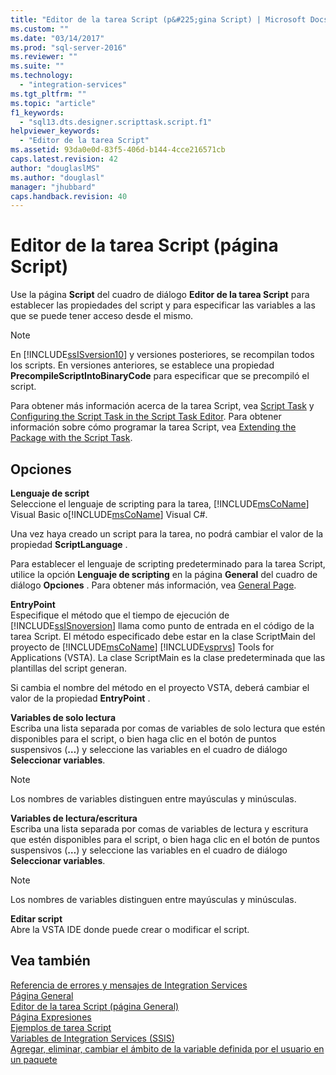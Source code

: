 ```yaml
---
title: "Editor de la tarea Script (p&#225;gina Script) | Microsoft Docs"
ms.custom: ""
ms.date: "03/14/2017"
ms.prod: "sql-server-2016"
ms.reviewer: ""
ms.suite: ""
ms.technology: 
  - "integration-services"
ms.tgt_pltfrm: ""
ms.topic: "article"
f1_keywords: 
  - "sql13.dts.designer.scripttask.script.f1"
helpviewer_keywords: 
  - "Editor de la tarea Script"
ms.assetid: 93da0e0d-83f5-406d-b144-4cce216571cb
caps.latest.revision: 42
author: "douglaslMS"
ms.author: "douglasl"
manager: "jhubbard"
caps.handback.revision: 40
---
```

# Editor de la tarea Script (p&#225;gina Script)
  Use la página **Script** del cuadro de diálogo **Editor de la tarea Script** para establecer las propiedades del script y para especificar las variables a las que se puede tener acceso desde el mismo.  
  
> [!NOTE]  
>  En [!INCLUDE[ssISversion10](../../includes/ssisversion10-md.md)] y versiones posteriores, se recompilan todos los scripts. En versiones anteriores, se establece una propiedad **PrecompileScriptIntoBinaryCode** para especificar que se precompiló el script.  
  
 Para obtener más información acerca de la tarea Script, vea [Script Task](../../integration-services/control-flow/script-task.md) y [Configuring the Script Task in the Script Task Editor](../../integration-services/extending-packages-scripting/task/configuring-the-script-task-in-the-script-task-editor.md). Para obtener información sobre cómo programar la tarea Script, vea [Extending the Package with the Script Task](../../integration-services/extending-packages-scripting/task/extending-the-package-with-the-script-task.md).  
  
## Opciones  
 **Lenguaje de script**  
 Seleccione el lenguaje de scripting para la tarea, [!INCLUDE[msCoName](../../includes/msconame-md.md)] Visual Basic o[!INCLUDE[msCoName](../../includes/msconame-md.md)] Visual C#.  
  
 Una vez haya creado un script para la tarea, no podrá cambiar el valor de la propiedad **ScriptLanguage** .  
  
 Para establecer el lenguaje de scripting predeterminado para la tarea Script, utilice la opción **Lenguaje de scripting** en la página **General** del cuadro de diálogo **Opciones** . Para obtener más información, vea [General Page](../Topic/General%20Page.md).  
  
 **EntryPoint**  
 Especifique el método que el tiempo de ejecución de [!INCLUDE[ssISnoversion](../../includes/ssisnoversion-md.md)] llama como punto de entrada en el código de la tarea Script. El método especificado debe estar en la clase ScriptMain del proyecto de [!INCLUDE[msCoName](../../includes/msconame-md.md)] [!INCLUDE[vsprvs](../../includes/vsprvs-md.md)] Tools for Applications (VSTA). La clase ScriptMain es la clase predeterminada que las plantillas del script generan.  
  
 Si cambia el nombre del método en el proyecto VSTA, deberá cambiar el valor de la propiedad **EntryPoint** .  
  
 **Variables de solo lectura**  
 Escriba una lista separada por comas de variables de solo lectura que estén disponibles para el script, o bien haga clic en el botón de puntos suspensivos (**…**) y seleccione las variables en el cuadro de diálogo **Seleccionar variables**.  
  
> [!NOTE]  
>  Los nombres de variables distinguen entre mayúsculas y minúsculas.  
  
 **Variables de lectura/escritura**  
 Escriba una lista separada por comas de variables de lectura y escritura que estén disponibles para el script, o bien haga clic en el botón de puntos suspensivos (**…**) y seleccione las variables en el cuadro de diálogo **Seleccionar variables**.  
  
> [!NOTE]  
>  Los nombres de variables distinguen entre mayúsculas y minúsculas.  
  
 **Editar script**  
 Abre la VSTA IDE donde puede crear o modificar el script.  
  
## Vea también  
 [Referencia de errores y mensajes de Integration Services](../../integration-services/integration-services-error-and-message-reference.md)   
 [Página General](../Topic/General%20Page.md)   
 [Editor de la tarea Script &#40;página General&#41;](../../integration-services/control-flow/script-task-editor-general-page.md)   
 [Página Expresiones](../../integration-services/expressions/expressions-page.md)   
 [Ejemplos de tarea Script](../../integration-services/extending-packages-scripting-task-examples/script-task-examples.md)   
 [Variables de Integration Services &#40;SSIS&#41;](../../integration-services/integration-services-ssis-variables.md)   
 [Agregar, eliminar, cambiar el ámbito de la variable definida por el usuario en un paquete](../Topic/Add,%20Delete,%20Change%20Scope%20of%20User-Defined%20Variable%20in%20a%20Package.md)  
  
  